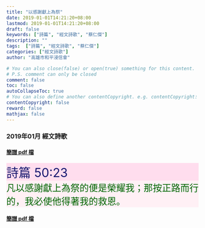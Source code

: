 ```yaml
---
title: "以感謝獻上為祭"
date: 2019-01-01T14:21:20+08:00
lastmod: 2019-01-01T14:21:20+08:00
draft: false
keywords: ["詩篇", "經文詩歌", "蔡仁傑"]
description: ""
tags:  ["詩篇", "經文詩歌", "蔡仁傑"]
categories: ["經文詩歌"]
author: "高雄市和平浸信會"

# You can also close(false) or open(true) something for this content.
# P.S. comment can only be closed
comment: false
toc: false
autoCollapseToc: true
# You can also define another contentCopyright. e.g. contentCopyright: "This is another copyright."
contentCopyright: false
reward: false
mathjax: false
---
```


### 2019年01月 經文詩歌

#### [簡譜 pdf 檔](/pdf-h/h201901.pdf "以感謝獻上為祭")

<div style="background-color:#FFDDEE"><font size="6", color="#191970">
詩篇 50:23
</font>
</div>

<div style="background-color:#FFF0F5"><font size="5", color="#006400">
凡以感謝獻上為祭的便是榮耀我；那按正路而行的，我必使他得著我的救恩。
</font>
</div>

#### [簡譜 pdf 檔](/pdf-h/h201901.pdf "以感謝獻上為祭")